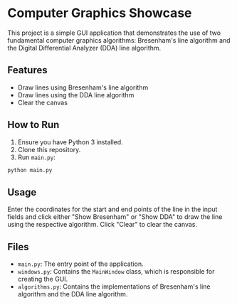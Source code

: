# Computer Graphics Showcase

This project is a simple GUI application that demonstrates the use of two fundamental computer graphics algorithms: Bresenham's line algorithm and the Digital Differential Analyzer (DDA) line algorithm.

## Features

- Draw lines using Bresenham's line algorithm
- Draw lines using the DDA line algorithm
- Clear the canvas

## How to Run

1. Ensure you have Python 3 installed.
2. Clone this repository.
3. Run `main.py`:

```sh
python main.py
```

## Usage

Enter the coordinates for the start and end points of the line in the input fields and click either "Show Bresenham" or "Show DDA" to draw the line using the respective algorithm. Click "Clear" to clear the canvas.

## Files

- `main.py`: The entry point of the application.
- `windows.py`: Contains the `MainWindow` class, which is responsible for creating the GUI.
- `algorithms.py`: Contains the implementations of Bresenham's line algorithm and the DDA line algorithm.
